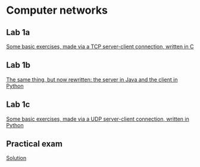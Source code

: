 # Computer networks
## Lab 1a
[Some basic exercises, made via a TCP server-client connection, written in C](https://github.com/ciuiseb/UBB/tree/main/Semestrul%203/CN/lab%201a)

## Lab 1b
[The same thing, but now rewritten: the server in Java and the client in Python](https://github.com/ciuiseb/UBB/tree/main/Semestrul%203/CN/lab%201b)

## Lab 1c
[Some basic exercises, made via a UDP server-client connection, written in Python](https://github.com/ciuiseb/UBB/tree/main/Semestrul%203/CN/lab%201c)

## Practical exam
[Solution](https://github.com/ciuiseb/UBB/tree/main/Semestrul%203/CN/partial%20exam)

